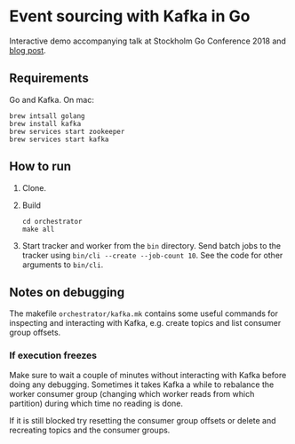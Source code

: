 Event sourcing with Kafka in Go
===============================
Interactive demo accompanying talk at Stockholm Go Conference 2018 and
[blog post]().


## Requirements
Go and Kafka. On mac:

```
brew intsall golang
brew install kafka
brew services start zookeeper
brew services start kafka
```


## How to run
1. Clone.

2. Build

   ```
   cd orchestrator
   make all
   ```

3. Start tracker and worker from the `bin` directory.
   Send batch jobs to the tracker using `bin/cli --create --job-count 10`.
   See the code for other arguments to `bin/cli`.


## Notes on debugging
The makefile `orchestrator/kafka.mk` contains some useful commands for inspecting and interacting with Kafka, e.g. create topics and list consumer group offsets.

### If execution freezes
Make sure to wait a couple of minutes without interacting with Kafka before doing any debugging.
Sometimes it takes Kafka a while to rebalance the worker consumer group (changing which worker reads from which partition) during which time no reading is done.

If it is still blocked try resetting the consumer group offsets or delete and recreating topics and the consumer groups.